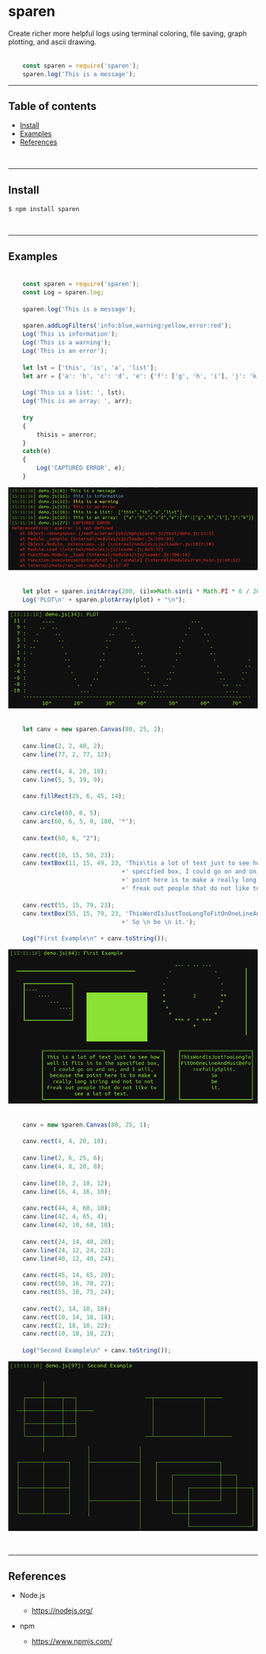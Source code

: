 
# sparen

Create richer more helpful logs using terminal coloring, file saving,
graph plotting, and ascii drawing.

``` javascript

    const sparen = require('sparen');
    sparen.log('This is a message');

```

---------------------------------------------------------------------
## Table of contents

* [Install](#install)
* [Examples](#examples)
* [References](#references)

&nbsp;

---------------------------------------------------------------------
## Install

    $ npm install sparen

&nbsp;


---------------------------------------------------------------------
## Examples

``` javascript

    const sparen = require('sparen');
    const Log = sparen.log;

    sparen.log('This is a message');

    sparen.addLogFilters('info:blue,warning:yellow,error:red');
    Log('This is information');
    Log('This is a warning');
    Log('This is an error');

    let lst = ['this', 'is', 'a', 'list'];
    let arr = {'a': 'b', 'c': 'd', 'e': {'f': ['g', 'h', 'i'], 'j': 'k'}};

    Log('This is a list: ', lst);
    Log('This is an array: ', arr);

    try
    {
        thisis = anerror;
    }
    catch(e)
    {
        Log('CAPTURED ERROR', e);
    }

```
![plot](./img/logtxt.png)


``` javascript

    let plot = sparen.initArray(200, (i)=>Math.sin(i * Math.PI * 6 / 200) * 10);
    Log('PLOT\n' + sparen.plotArray(plot) + "\n");

```
![plot](./img/logplot.png)


``` javascript

    let canv = new sparen.Canvas(80, 25, 2);

    canv.line(2, 2, 40, 2);
    canv.line(77, 2, 77, 12);

    canv.rect(4, 4, 20, 10);
    canv.line(5, 5, 19, 9);

    canv.fillRect(25, 6, 45, 14);

    canv.circle(60, 6, 5);
    canv.arc(60, 6, 5, 0, 180, '*');

    canv.text(60, 6, "2");

    canv.rect(10, 15, 50, 23);
    canv.textBox(11, 15, 49, 23, 'This\tis a lot of text just to see how well it fits in to the'
                                +' specified box, I could go on and on, and I will, because the'
                                +' point here is to make a really long string and not to not'
                                +' freak out people that do not like to see a lot of text.');

    canv.rect(55, 15, 79, 23);
    canv.textBox(55, 15, 79, 23, 'ThisWordIsJustTooLongToFitOnOneLineAndMustBeForcefullySplit.\n'
                                +' So \n be \n it.');

    Log("First Example\n" + canv.toString());

```
![plot](./img/logdraw.png)


``` javascript

    canv = new sparen.Canvas(80, 25, 1);

    canv.rect(4, 4, 20, 10);

    canv.line(2, 6, 25, 6);
    canv.line(4, 8, 20, 8);

    canv.line(10, 2, 10, 12);
    canv.line(16, 4, 16, 10);

    canv.rect(44, 4, 60, 10);
    canv.line(42, 4, 65, 4);
    canv.line(42, 10, 68, 10);

    canv.rect(24, 14, 40, 20);
    canv.line(24, 12, 24, 22);
    canv.line(40, 12, 40, 24);

    canv.rect(45, 14, 65, 20);
    canv.rect(50, 16, 70, 22);
    canv.rect(55, 18, 75, 24);

    canv.rect(2, 14, 10, 18);
    canv.rect(10, 14, 18, 18);
    canv.rect(2, 18, 10, 22);
    canv.rect(10, 18, 18, 22);

    Log("Second Example\n" + canv.toString());

```
![plot](./img/loglines.png)


&nbsp;


---------------------------------------------------------------------
## References

- Node.js
    - https://nodejs.org/

- npm
    - https://www.npmjs.com/
